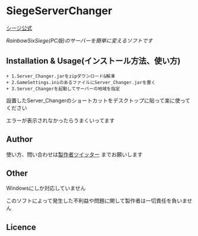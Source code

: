 # SiegeServerChanger
[シージ公式](http://www.ubisoft.co.jp/r6s/)

*RainbowSixSiege(PC版)のサーバーを簡単に変えるソフトです*

## Installation & Usage(インストール方法、使い方)
```
+ 1.Server_Changer.jarをzipダウンロード&解凍
+ 2.GameSettings.iniのあるファイルにServer_Changer.jarを置く
+ 3.Server_Changerを起動してサーバーの地域を指定
```
設置したServer_Changerのショートカットをデスクトップに貼って楽に使ってください


エラーが表示されなかったらうまくいってます
## Author
使い方、問い合わせは[製作者ツイッター](https://twitter.com/okanosyogo)
までお願いします
## Other
Windowsにしか対応していません

このソフトによって発生した不利益や問題に関して製作者は一切責任を負いません
## Licence

